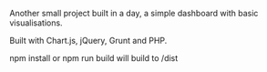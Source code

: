 Another small project built in a day, a simple dashboard with basic visualisations.

Built with Chart.js, jQuery, Grunt and PHP.

npm install or npm run build will build to /dist
